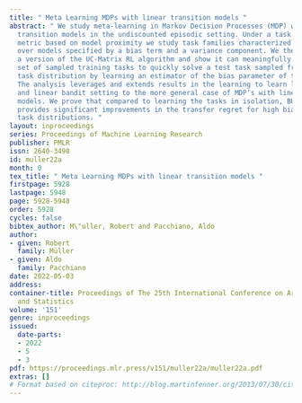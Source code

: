 ```yaml
---
title: " Meta Learning MDPs with linear transition models "
abstract: " We study meta-learning in Markov Decision Processes (MDP) with linear
  transition models in the undiscounted episodic setting. Under a task sharedness
  metric based on model proximity we study task families characterized by a distribution
  over models specified by a bias term and a variance component. We then propose BUC-MatrixRL,
  a version of the UC-Matrix RL algorithm and show it can meaningfully leverage a
  set of sampled training tasks to quickly solve a test task sampled from the same
  task distribution by learning an estimator of the bias parameter of the task distribution.
  The analysis leverages and extends results in the learning to learn linear regression
  and linear bandit setting to the more general case of MDP’s with linear transition
  models. We prove that compared to learning the tasks in isolation, BUC-Matrix RL
  provides significant improvements in the transfer regret for high bias low variance
  task distributions. "
layout: inproceedings
series: Proceedings of Machine Learning Research
publisher: PMLR
issn: 2640-3498
id: muller22a
month: 0
tex_title: " Meta Learning MDPs with linear transition models "
firstpage: 5928
lastpage: 5948
page: 5928-5948
order: 5928
cycles: false
bibtex_author: M\"uller, Robert and Pacchiano, Aldo
author:
- given: Robert
  family: Müller
- given: Aldo
  family: Pacchiano
date: 2022-05-03
address:
container-title: Proceedings of The 25th International Conference on Artificial Intelligence
  and Statistics
volume: '151'
genre: inproceedings
issued:
  date-parts:
  - 2022
  - 5
  - 3
pdf: https://proceedings.mlr.press/v151/muller22a/muller22a.pdf
extras: []
# Format based on citeproc: http://blog.martinfenner.org/2013/07/30/citeproc-yaml-for-bibliographies/
---
```

